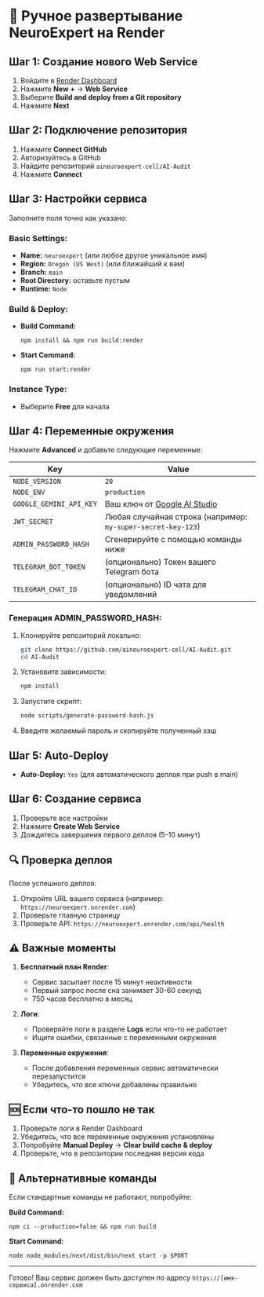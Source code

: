 # 🚀 Ручное развертывание NeuroExpert на Render

## Шаг 1: Создание нового Web Service

1. Войдите в [Render Dashboard](https://dashboard.render.com)
2. Нажмите **New +** → **Web Service**
3. Выберите **Build and deploy from a Git repository**
4. Нажмите **Next**

## Шаг 2: Подключение репозитория

1. Нажмите **Connect GitHub**
2. Авторизуйтесь в GitHub
3. Найдите репозиторий `aineuroexpert-cell/AI-Audit`
4. Нажмите **Connect**

## Шаг 3: Настройки сервиса

Заполните поля точно как указано:

### Basic Settings:
- **Name:** `neuroexpert` (или любое другое уникальное имя)
- **Region:** `Oregon (US West)` (или ближайший к вам)
- **Branch:** `main`
- **Root Directory:** оставьте пустым
- **Runtime:** `Node`

### Build & Deploy:
- **Build Command:** 
  ```
  npm install && npm run build:render
  ```
- **Start Command:**
  ```
  npm run start:render
  ```

### Instance Type:
- Выберите **Free** для начала

## Шаг 4: Переменные окружения

Нажмите **Advanced** и добавьте следующие переменные:

| Key | Value |
|-----|-------|
| `NODE_VERSION` | `20` |
| `NODE_ENV` | `production` |
| `GOOGLE_GEMINI_API_KEY` | Ваш ключ от [Google AI Studio](https://makersuite.google.com/app/apikey) |
| `JWT_SECRET` | Любая случайная строка (например: `my-super-secret-key-123`) |
| `ADMIN_PASSWORD_HASH` | Сгенерируйте с помощью команды ниже |
| `TELEGRAM_BOT_TOKEN` | (опционально) Токен вашего Telegram бота |
| `TELEGRAM_CHAT_ID` | (опционально) ID чата для уведомлений |

### Генерация ADMIN_PASSWORD_HASH:

1. Клонируйте репозиторий локально:
   ```bash
   git clone https://github.com/aineuroexpert-cell/AI-Audit.git
   cd AI-Audit
   ```

2. Установите зависимости:
   ```bash
   npm install
   ```

3. Запустите скрипт:
   ```bash
   node scripts/generate-password-hash.js
   ```

4. Введите желаемый пароль и скопируйте полученный хэш

## Шаг 5: Auto-Deploy

- **Auto-Deploy:** `Yes` (для автоматического деплоя при push в main)

## Шаг 6: Создание сервиса

1. Проверьте все настройки
2. Нажмите **Create Web Service**
3. Дождитесь завершения первого деплоя (5-10 минут)

## 🔍 Проверка деплоя

После успешного деплоя:

1. Откройте URL вашего сервиса (например: `https://neuroexpert.onrender.com`)
2. Проверьте главную страницу
3. Проверьте API: `https://neuroexpert.onrender.com/api/health`

## ⚠️ Важные моменты

1. **Бесплатный план Render**:
   - Сервис засыпает после 15 минут неактивности
   - Первый запрос после сна занимает 30-60 секунд
   - 750 часов бесплатно в месяц

2. **Логи**:
   - Проверяйте логи в разделе **Logs** если что-то не работает
   - Ищите ошибки, связанные с переменными окружения

3. **Переменные окружения**:
   - После добавления переменных сервис автоматически перезапустится
   - Убедитесь, что все ключи добавлены правильно

## 🆘 Если что-то пошло не так

1. Проверьте логи в Render Dashboard
2. Убедитесь, что все переменные окружения установлены
3. Попробуйте **Manual Deploy** → **Clear build cache & deploy**
4. Проверьте, что в репозитории последняя версия кода

## 📝 Альтернативные команды

Если стандартные команды не работают, попробуйте:

**Build Command:**
```
npm ci --production=false && npm run build
```

**Start Command:**
```
node node_modules/next/dist/bin/next start -p $PORT
```

---

Готово! Ваш сервис должен быть доступен по адресу `https://[имя-сервиса].onrender.com`